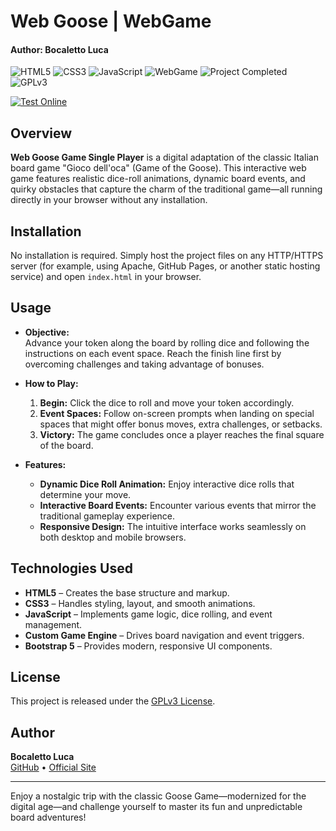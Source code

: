 # Web Goose | WebGame
#### Author: Bocaletto Luca

![HTML5](https://img.shields.io/badge/HTML5-E34F26?logo=html5&style=for-the-badge)
![CSS3](https://img.shields.io/badge/CSS3-1572B6?logo=css3&style=for-the-badge)
![JavaScript](https://img.shields.io/badge/JavaScript-F7DF1E?logo=javascript&style=for-the-badge)
![WebGame](https://img.shields.io/badge/WebGame-GooseGame-blue?style=for-the-badge)
![Project Completed](https://img.shields.io/badge/Project-Completed-green?style=for-the-badge)
![GPLv3](https://img.shields.io/badge/License-GPLv3-blue?style=for-the-badge)

[![Test Online](https://img.shields.io/badge/Test%20Online-Click%20Here-brightgreen?style=for-the-badge)](https://bocaletto-luca.github.io/Goose-Game-Two-Player/)

## Overview

**Web Goose Game Single Player** is a digital adaptation of the classic Italian board game "Gioco dell'oca" (Game of the Goose). This interactive web game features realistic dice-roll animations, dynamic board events, and quirky obstacles that capture the charm of the traditional game—all running directly in your browser without any installation.

## Installation

No installation is required. Simply host the project files on any HTTP/HTTPS server (for example, using Apache, GitHub Pages, or another static hosting service) and open `index.html` in your browser.

## Usage

- **Objective:**  
  Advance your token along the board by rolling dice and following the instructions on each event space. Reach the finish line first by overcoming challenges and taking advantage of bonuses.

- **How to Play:**  
  1. **Begin:** Click the dice to roll and move your token accordingly.  
  2. **Event Spaces:** Follow on-screen prompts when landing on special spaces that might offer bonus moves, extra challenges, or setbacks.  
  3. **Victory:** The game concludes once a player reaches the final square of the board.

- **Features:**  
  - **Dynamic Dice Roll Animation:** Enjoy interactive dice rolls that determine your move.  
  - **Interactive Board Events:** Encounter various events that mirror the traditional gameplay experience.  
  - **Responsive Design:** The intuitive interface works seamlessly on both desktop and mobile browsers.

## Technologies Used

- **HTML5** – Creates the base structure and markup.
- **CSS3** – Handles styling, layout, and smooth animations.
- **JavaScript** – Implements game logic, dice rolling, and event management.
- **Custom Game Engine** – Drives board navigation and event triggers.
- **Bootstrap 5** – Provides modern, responsive UI components.

## License

This project is released under the [GPLv3 License](https://www.gnu.org/licenses/gpl-3.0.en.html).

## Author

**Bocaletto Luca**  
[GitHub](https://bocaletto-luca.github.io) • [Official Site](https://bocalettoluca.altervista.org)

---

Enjoy a nostalgic trip with the classic Goose Game—modernized for the digital age—and challenge yourself to master its fun and unpredictable board adventures!
